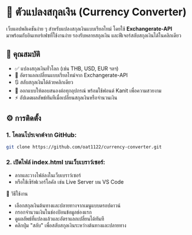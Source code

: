 # 💱 ตัวแปลงสกุลเงิน (Currency Converter)

เว็บแอปพลิเคชันง่าย ๆ สำหรับแปลงสกุลเงินแบบเรียลไทม์ โดยใช้ **Exchangerate-API**  
มาพร้อมกับอินเทอร์เฟซที่ใช้งานง่าย รองรับหลายสกุลเงิน และฟีเจอร์สลับสกุลเงินได้ในคลิกเดียว

## 🧩 คุณสมบัติ

- ✅ แปลงสกุลเงินทั่วโลก (เช่น THB, USD, EUR ฯลฯ)
- 🔄 อัตราแลกเปลี่ยนแบบเรียลไทม์จาก Exchangerate-API
- 🔃 สลับสกุลเงินได้ด้วยคลิกเดียว
- 📱 ออกแบบให้ตอบสนองต่อทุกอุปกรณ์ พร้อมใช้ฟอนต์ Kanit เพื่อความสวยงาม
- ⚡ อัปเดตผลลัพธ์ทันทีเมื่อเปลี่ยนสกุลเงินหรือจำนวนเงิน

## ⚙️ การติดตั้ง

### 1. โคลนโปรเจกต์จาก GitHub:

```bash
git clone https://github.com/oat1122/currency-converter.git

```
### 2. เปิดไฟล์ **index.html** บนเว็บเบราว์เซอร์:
- ลากและวางไฟล์ลงในเว็บเบราว์เซอร์
- หรือใช้เซิร์ฟเวอร์โลคัล เช่น Live Server บน VS Code




🧪 วิธีใช้งาน
- เลือกสกุลเงินต้นทางและปลายทางจากเมนูแบบดรอปดาวน์
- กรอกจำนวนเงินในช่องป้อนข้อมูลช่องแรก
- ดูผลลัพธ์ที่แปลงแล้วและอัตราแลกเปลี่ยนได้ทันที
- คลิกปุ่ม "สลับ" เพื่อสลับสกุลเงินระหว่างต้นทางและปลายทาง
